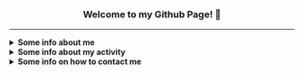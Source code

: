 <h3 align="center">Welcome to my Github Page! 👋</h3>

***

<details><summary><strong>Some info about me</strong></summary><p>

- 🙋‍♂️ My name is **Vladislav** *(Владислав)*
-  🎂 I'm **18** years old
   - 📆 I celebrate my birthday on **June 22**
- 🏠 I'm currently living in **Gomel, Belarus** *(My hometown)*
  - 🚄 I dream of moving to **St. Petersburg, Russia**
- 🏫 I am currently studying at **Gomel State University**
  - **Faculty:** Mathematics and Programming Technologies
  - **Specialty:** Applied Informatics
  - Enrolled in **full-time** training
- 🗣 My primary language is **Russian**, but in most cases, I'm trying to speak **English** *(Approximate level: B1)*
- 💕 I am very passionate about **music** and **mobile photography**, as well as **creating beautiful interfaces** and **interesting projects on Python**
- 👨‍🎓 Got the **Github Student Developer Pack** on **October 1, 2020**
- 📷 Currently my profile picture is **Mirai Kuriyama** from **Kyoukai no Kanata**

</p></details>

<details><summary><strong>Some info about my activity</strong></summary><p>

- 🔭 I’m currently working on [**Ghosty**](https://github.com/SecondThundeR/ghosty) project
- 📚 I'm currently learning:
  - **JavaScript**
  - **Python**
- ⌛ I've currently set nothing on hold
   - **C#**
- 🌱 I want to learn in the future:
  - **HTML + CSS**
  - **JavaScript Things**
    - **TypeScript**
    - **Node.js, Electron, React, Angular.js, Vue**
  - **Ren'Py**
- 🏆 I've currently finished learning:
   - **С++**
   - **C**
   - **Pascal**
   - **Basic SQL**
- 🚧 I've contributed in:
   - [**ru.javascript.info**](https://github.com/javascript-tutorial/ru.javascript.info/pulls?q=is%3Apr+author%3ASecondThundeR)
   - [**archinstall**](https://github.com/archlinux/archinstall/pulls?q=is%3Apr+author%3ASecondThundeR)
   - [**Catogram**](https://github.com/Catogram/Catogram/pulls?q=is%3Apr+author%3ASecondThundeR)
   - [**evobot**](https://github.com/eritislami/evobot/pulls?q=is%3Apr+author%3ASecondThundeR)
- 🛠 I work or used to work currently such projects:
  - **Main Projects:**
     - [**Project Aether**](https://secondthunder.github.io) — My personal landing page, written on pure HTML/CSS/JS
     - [***Scroball X***](https://github.com/SecondThundeR/Scroball-X) — Fork of [Scroball](https://github.com/peterjosling/scroball) by Peter Josling, where I made some changes to provide Google-like Material UI, Adless UX, Dark Theme, and many other visual improvements
       - Status: **Archived** 
     - [**DokiDoki-RenPy**](https://github.com/SecondThundeR/DokiDoki-RenPy) — Decompile of Doki Doki Literature Club for internal use in RenPy Launcher, e.g. modification or self-learning
     - [**Ghosty**](https://github.com/SecondThundeR/ghosty) — Some random bot for Discord which was created just for fun and for some educational purposes
     - [***Webhook-Notifier***](https://github.com/SecondThundeR/Webhook-Notifier) - Simple Python script for posting to Discord *(Was written as a submodule for the main bot)*
       - Status: **Archived**
     - [***CodeStats to VK***](https://github.com/SecondThundeR/codestats-to-vk) - A Python script to get data from CodeStats API and set status on VK
       - Status: **Archived**
     - [***VK Reminder Bot***](https://github.com/SecondThundeR/vk-reminder-bot) - Just simple script for VK bot to remind something every hour with help of cronjobs
       - Status: **Archived**
     - [**SpotiChecker**](https://github.com/SecondThundeR/spotichecker) - A Python script to check for unavailable tracks in the "Liked Songs" section
  - **Figma Projects:**
    - [***OrbitReader***](https://www.figma.com/file/GsnLhc0IVJnofPt6yw3JZW/Orbit) - A quick sketch for one unreleased app
      - Status: **Archived**
    - [***Project Delta***](https://www.figma.com/file/Sk8zK5CWB7XjqRE0Uq5T04/Project-Delta) - Sketch and ideas for interesting player design
      - Status: **Not maintained**
    - [***Telegram Contest Work***](https://www.figma.com/file/9wgUy3OaqY1Tloz4jtCIuU/Telegram-Contest-(SecondThundeR)) - My work for the [July contest for designers](https://contest.com/docs/android-design-21) from the Telegram team
      - Status: **Finished**
      - Place: **4th** *(1000$)*

</p></details>

<details><summary><strong>Some info on how to contact me</strong></summary><p>

- 🌍 Here are several sites where you can follow me:
  - **[VK](https://vk.com/secondthunder)**
  - **[Twitter](https://twitter.com/scndthndr)**
  - **[Instagram](https://instagram.com/AwayFromGalaxy)**
  - **[Last.fm](https://last.fm/user/AwayFromGalaxy)**
  - **[Spotify](https://open.spotify.com/user/secondthunder)**
  - **[Code::Stats](https://codestats.net/users/AwayFromGalaxy)**
  - **[Discord](https://discord.com/users/156081219866591232)**
    - Account Name: SecondThundeR
    - Discriminator: #4467

- 📫 The best way you can reach me:
  - ✈ **[Telegram](https://t.me/secondthunder)** or 📧 **Email - awayfromgalaxy@gmail.com**
  - 🕖 My active time: **10 A.M. - 10 P.M.** *(UTC-3)*

</p></details>
